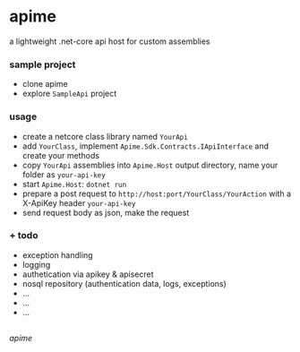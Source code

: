# apime
a lightweight .net-core api host for custom assemblies 


### sample project
- clone apime
- explore `SampleApi` project

### usage
- create a netcore class library named `YourApi`
- add `YourClass`, implement `Apime.Sdk.Contracts.IApiInterface` and create your methods
- copy `YourApi` assemblies into `Apime.Host` output directory, name your folder as `your-api-key`
- start `Apime.Host`: `dotnet run`
- prepare a post request to `http://host:port/YourClass/YourAction` with a X-ApiKey header `your-api-key`
- send request body as json, make the request


### + todo
+ exception handling
+ logging
+ authetication via apikey & apisecret 
+ nosql repository (authentication data, logs, exceptions)
+ ...
+ ...
+ ...


##

*apime*
